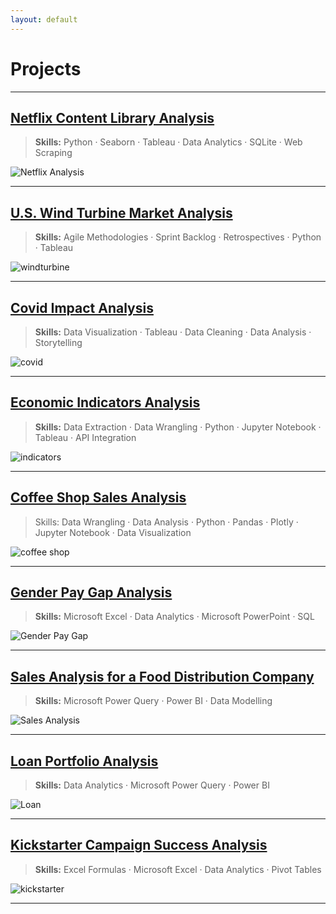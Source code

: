```yaml
---
layout: default
---
```


# Projects

---

## [Netflix Content Library Analysis](netflix.md)

> **Skills:** Python · Seaborn · Tableau · Data Analytics · SQLite · Web Scraping

![Netflix Analysis](plotwordmap.png)

---


## [U.S. Wind Turbine Market Analysis](windturbine.md)

> **Skills:** Agile Methodologies · Sprint Backlog · Retrospectives · Python · Tableau

![windturbine](windturbine1.png)

---

## [Covid Impact Analysis](covid.md)

> **Skills:** Data Visualization · Tableau · Data Cleaning · Data Analysis · Storytelling

![covid](Covid1.png)

---

## [Economic Indicators Analysis](indicators.md)

> **Skills:** Data Extraction · Data Wrangling · Python · Jupyter Notebook · Tableau · API Integration

![indicators](indicators1.png)

---

## [Coffee Shop Sales Analysis](coffee.md)

> Skills: Data Wrangling · Data Analysis · Python · Pandas · Plotly · Jupyter Notebook · Data Visualization

![coffee shop](coffee.png)

---

## [Gender Pay Gap Analysis](gender.md)

> **Skills:** Microsoft Excel · Data Analytics · Microsoft PowerPoint · SQL

![Gender Pay Gap](gender.png)

---

## [Sales Analysis for a Food Distribution Company](food.md)

> **Skills:** Microsoft Power Query · Power BI · Data Modelling

![Sales Analysis](sales.png)

---

## [Loan Portfolio Analysis](loan.md)

> **Skills:** Data Analytics · Microsoft Power Query · Power BI

![Loan](loan.png)

---

## [Kickstarter Campaign Success Analysis](kickstarter.md)

> **Skills:** Excel Formulas · Microsoft Excel · Data Analytics · Pivot Tables

![kickstarter](kickstarter.png)

---